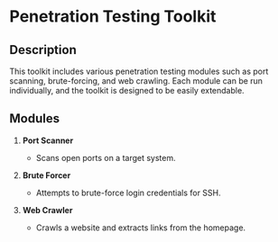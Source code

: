 # Penetration Testing Toolkit

## Description
This toolkit includes various penetration testing modules such as port scanning, brute-forcing, and web crawling. Each module can be run individually, and the toolkit is designed to be easily extendable.

## Modules
1. **Port Scanner**
   - Scans open ports on a target system.
   
2. **Brute Forcer**
   - Attempts to brute-force login credentials for SSH.

3. **Web Crawler**
   - Crawls a website and extracts links from the homepage.

